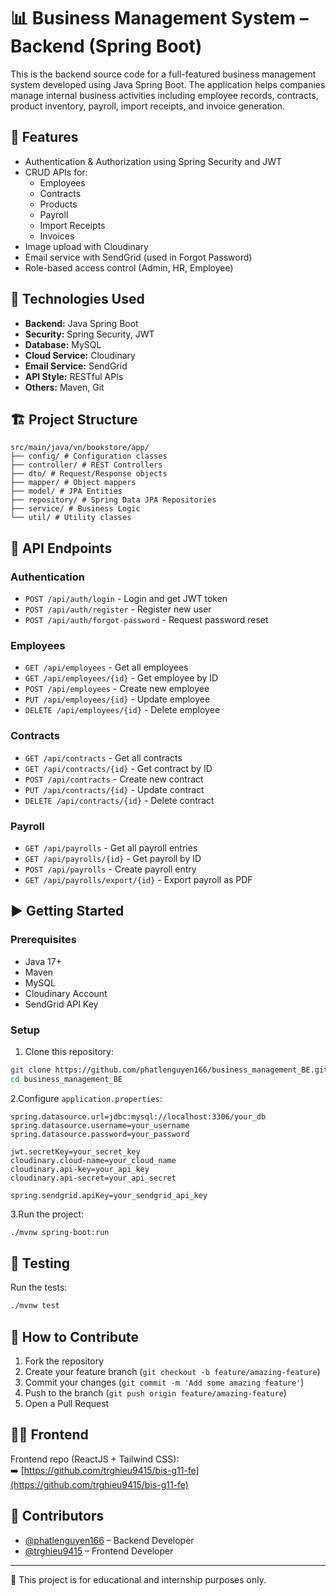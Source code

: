 # 📊 Business Management System – Backend (Spring Boot)

This is the backend source code for a full-featured business management system developed using Java Spring Boot. The application helps companies manage internal business activities including employee records, contracts, product inventory, payroll, import receipts, and invoice generation.

## 🚀 Features

- Authentication & Authorization using Spring Security and JWT
- CRUD APIs for:
  - Employees
  - Contracts
  - Products
  - Payroll
  - Import Receipts
  - Invoices
- Image upload with Cloudinary
- Email service with SendGrid (used in Forgot Password)
- Role-based access control (Admin, HR, Employee)

## 🧰 Technologies Used

- **Backend:** Java Spring Boot
- **Security:** Spring Security, JWT
- **Database:** MySQL
- **Cloud Service:** Cloudinary
- **Email Service:** SendGrid
- **API Style:** RESTful APIs
- **Others:** Maven, Git

## 🏗️ Project Structure
```
src/main/java/vn/bookstore/app/
├── config/ # Configuration classes
├── controller/ # REST Controllers
├── dto/ # Request/Response objects
├── mapper/ # Object mappers
├── model/ # JPA Entities
├── repository/ # Spring Data JPA Repositories
├── service/ # Business Logic
└── util/ # Utility classes
```
## 🔌 API Endpoints

### Authentication

- `POST /api/auth/login` - Login and get JWT token
- `POST /api/auth/register` - Register new user
- `POST /api/auth/forgot-password` - Request password reset

### Employees

- `GET /api/employees` - Get all employees
- `GET /api/employees/{id}` - Get employee by ID
- `POST /api/employees` - Create new employee
- `PUT /api/employees/{id}` - Update employee
- `DELETE /api/employees/{id}` - Delete employee

### Contracts

- `GET /api/contracts` - Get all contracts
- `GET /api/contracts/{id}` - Get contract by ID
- `POST /api/contracts` - Create new contract
- `PUT /api/contracts/{id}` - Update contract
- `DELETE /api/contracts/{id}` - Delete contract

### Payroll

- `GET /api/payrolls` - Get all payroll entries
- `GET /api/payrolls/{id}` - Get payroll by ID
- `POST /api/payrolls` - Create payroll entry
- `GET /api/payrolls/export/{id}` - Export payroll as PDF

## ▶️ Getting Started

### Prerequisites

- Java 17+
- Maven
- MySQL
- Cloudinary Account
- SendGrid API Key

### Setup

1. Clone this repository:

```bash
git clone https://github.com/phatlenguyen166/business_management_BE.git
cd business_management_BE
```

2.Configure `application.properties`:

```properties
spring.datasource.url=jdbc:mysql://localhost:3306/your_db
spring.datasource.username=your_username
spring.datasource.password=your_password

jwt.secretKey=your_secret_key
cloudinary.cloud-name=your_cloud_name
cloudinary.api-key=your_api_key
cloudinary.api-secret=your_api_secret

spring.sendgrid.apiKey=your_sendgrid_api_key
```

3.Run the project:

```bash
./mvnw spring-boot:run
```

## 🧪 Testing

Run the tests:

```bash
./mvnw test
```

## 🤝 How to Contribute

1. Fork the repository
2. Create your feature branch (`git checkout -b feature/amazing-feature`)
3. Commit your changes (`git commit -m 'Add some amazing feature'`)
4. Push to the branch (`git push origin feature/amazing-feature`)
5. Open a Pull Request

## 👨‍💻 Frontend

Frontend repo (ReactJS + Tailwind CSS):  
➡️ [https://github.com/trghieu9415/bis-g11-fe](https://github.com/trghieu9415/bis-g11-fe)

## 👥 Contributors

- [@phatlenguyen166](https://github.com/phatlenguyen166) – Backend Developer
- [@trghieu9415](https://github.com/trghieu9415) – Frontend Developer

---

📄 This project is for educational and internship purposes only.
